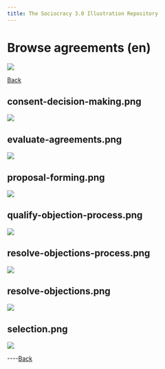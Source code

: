 ```yaml
---
title: The Sociocracy 3.0 Illustration Repository
---
```


# Browse agreements (en)

![](/img/en-48px.png)

[Back](index-en.html)

## consent-decision-making.png

[![](/img/en/agreements/consent-decision-making.png)](/img/en/agreements/consent-decision-making.png)

## evaluate-agreements.png

[![](/img/en/agreements/evaluate-agreements.png)](/img/en/agreements/evaluate-agreements.png)

## proposal-forming.png

[![](/img/en/agreements/proposal-forming.png)](/img/en/agreements/proposal-forming.png)

## qualify-objection-process.png

[![](/img/en/agreements/qualify-objection-process.png)](/img/en/agreements/qualify-objection-process.png)

## resolve-objections-process.png

[![](/img/en/agreements/resolve-objections-process.png)](/img/en/agreements/resolve-objections-process.png)

## resolve-objections.png

[![](/img/en/agreements/resolve-objections.png)](/img/en/agreements/resolve-objections.png)

## selection.png

[![](/img/en/agreements/selection.png)](/img/en/agreements/selection.png)

----[Back](index-en.html)
